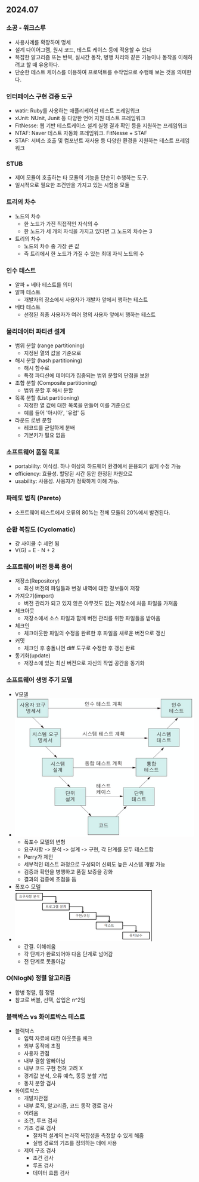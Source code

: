 ## 2024.07

### 소공 - 워크스루

- 사용사례를 확장하여 명세
- 설계 다이어그램, 원시 코드, 테스트 케이스 등에 적용할 수 있다
- 복잡한 알고리즘 또는 반복, 실시간 동작, 병행 처리와 같은 기능이나 동작을 이해하려고 할 때 유용하다.
- 단순한 테스트 케이스를 이용하여 프로덕트를 수작업으로 수행해 보는 것을 의미한다.

### 인터페이스 구현 검증 도구

- watir: Ruby를 사용하는 애플리케이션 테스트 프레임워크
- xUnit: NUnit, Junit 등 다양한 언어 지원 테스트 프레임워크
- FitNesse: 웹 기반 테스트케이스 설계 실행 결과 확인 등을 지원하는 프레임워크
- NTAF: Naver 테스트 자동화 프레임워크. FitNesse + STAF
- STAF: 서비스 호출 및 컴포넌트 재사용 등 다양한 환경을 지원하는 테스트 프레임워크

### STUB

- 제어 모듈이 호출하는 타 모듈의 기능을 단순히 수행하는 도구.
- 일시적으로 필요한 조건만을 가지고 있는 시험용 모듈

### 트리의 차수

- 노드의 차수
  - 한 노드가 가진 직접적인 자식의 수
  - 한 노드가 세 개의 자식을 가지고 있다면 그 노드의 차수는 3
- 트리의 차수
  - 노드의 차수 중 가장 큰 값
  - 즉 트리에서 한 노드가 가질 수 있는 최대 자식 노드의 수

### 인수 테스트

- 알파 + 베타 테스트를 의미
- 알파 테스트
  - 개발자의 장소에서 사용자가 개발자 앞에서 행하는 테스트
- 베타 테스트
  - 선정된 최종 사용자가 여러 명의 사용자 앞에서 행하는 테스트

### 물리데이터 파티션 설계

- 범위 분할 (range partitioning)
  - 지정된 열의 값을 기준으로
- 해시 분할 (hash partitioning)
  - 해시 함수로
  - 특정 파티션에 데이터가 집중되는 범위 분할의 단점을 보완
- 조합 분할 (Composite partitioning)
  - 범위 분할 후 해시 분할
- 목록 분할 (List partitioning)
  - 지정한 열 값에 대한 목록을 만들어 이를 기준으로
  - 예를 들어 '아시아', '유럽' 등
- 라운드 로빈 분할
  - 레코드를 균일하게 분배
  - 기본키가 필요 없음

### 소프트웨어 품질 목표

- portablilty: 이식성. 하나 이상의 하드웨어 환경에서 운용되기 쉽게 수정 가능
- efficiency: 효율성. 할당된 시간 동안 한정된 자원으로
- usability: 사용성. 사용자가 정확하게 이해 가능.

### 파레토 법칙 (Pareto)

- 소프트웨어 테스트에서 오류의 80%는 전체 모듈의 20%에서 발견된다.

### 순환 복잡도 (Cyclomatic)

- 걍 사이클 수 세면 됨
- V(G) = E - N + 2

### 소프트웨어 버전 등록 용어

- 저장소(Repository)
  - 최신 버전의 파일들과 변경 내역에 대한 정보들이 저장
- 가져오기(import)
  - 버전 관리가 되고 있지 않은 아무것도 없는 저장소에 처음 파일을 가져옴
- 체크아웃
  - 저장소에서 소스 파일과 함께 버전 관리를 위한 파일들을 받아옴
- 체크인
  - 체크아웃한 파일의 수정을 완료한 후 파일을 새로운 버전으로 갱신
- 커밋
  - 체크인 후 충돌나면 diff 도구로 수정한 후 갱신 완료
- 동기화(update)
  - 저장소에 있는 최신 버전으로 자신의 작업 공간을 동기화

### 소프트웨어 생명 주기 모델

- V모델
- ![alt text](image.png)
  - 폭포수 모델의 변형
  - 요구사항 -> 분석 -> 설계 -> 구현, 각 단계를 모두 테스트함
  - Perry가 제안
  - 세부적인 테스트 과정으로 구성되어 신뢰도 높은 시스템 개발 가능
  - 검증과 확인을 병행하고 품질 보증을 강화
  - 결과의 검증에 초점을 둠
- 폭포수 모델
- ![alt text](image-1.png)
  - 간결. 이해쉬움
  - 각 단계가 완료되어야 다음 단계로 넘어감
  - 전 단계로 못돌아감

### O(NlogN) 정렬 알고리즘

- 합병 정렬, 힙 정렬
- 참고로 버블, 선택, 삽입은 n^2임

### 블랙박스 vs 화이트박스 테스트

- 블랙박스
  - 입력 자료에 대한 아웃풋을 체크
  - 외부 동작에 초점
  - 사용자 관점
  - 내부 결함 알빠아님
  - 내부 코드 구현 전혀 고려 X
  - 경계값 분석, 오류 예측, 동등 분할 기법
  - 동치 분할 검사
- 화이트박스
  - 개발자관점
  - 내부 로직, 알고리즘, 코드 동작 경로 검사
  - 어려움
  - 조건, 루프 검사
  - 기초 경로 검사
    - 절차적 설계의 논리적 복잡성을 측정할 수 있게 해줌
    - 실행 경로의 기초를 정의하는 데에 사용
  - 제어 구조 검사
    - 조건 검사
    - 루프 검사
    - 데이터 흐름 검사
